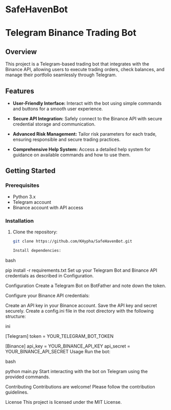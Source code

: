 # SafeHavenBot
# Telegram Binance Trading Bot

## Overview

This project is a Telegram-based trading bot that integrates with the Binance API, allowing users to execute trading orders, check balances, and manage their portfolio seamlessly through Telegram.

## Features

- **User-Friendly Interface:** Interact with the bot using simple commands and buttons for a smooth user experience.

- **Secure API Integration:** Safely connect to the Binance API with secure credential storage and communication.

- **Advanced Risk Management:** Tailor risk parameters for each trade, ensuring responsible and secure trading practices.

- **Comprehensive Help System:** Access a detailed help system for guidance on available commands and how to use them.

## Getting Started

### Prerequisites

- Python 3.x
- Telegram account
- Binance account with API access

### Installation

1. Clone the repository:

   ```bash
   git clone https://github.com/KHypha/SafeHavenBot.git

   Install dependencies:

bash

pip install -r requirements.txt
Set up your Telegram Bot and Binance API credentials as described in Configuration.

Configuration
Create a Telegram Bot on BotFather and note down the token.

Configure your Binance API credentials:

Create an API key in your Binance account.
Save the API key and secret securely.
Create a config.ini file in the root directory with the following structure:

ini

[Telegram]
token = YOUR_TELEGRAM_BOT_TOKEN

[Binance]
api_key = YOUR_BINANCE_API_KEY
api_secret = YOUR_BINANCE_API_SECRET
Usage
Run the bot:

bash

python main.py
Start interacting with the bot on Telegram using the provided commands.

Contributing
Contributions are welcome! Please follow the contribution guidelines.

License
This project is licensed under the MIT License.
